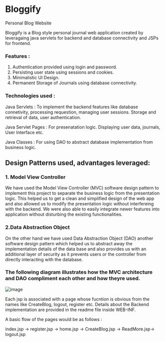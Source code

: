 # Bloggify
Personal Blog Website

Bloggify is a Blog style personal journal web application created by leveragaing java servlets for backend and database connectivity and JSPs for frontend. 

### Features : 

1. Authentication provided using login and password.
2. Persisting user state using sessions and cookies.
3. Minimalistic UI Design.
4. Permanent Storage of Journals using database connectivity.

### Technologies used : 

Java Servlets : To implement the backend features like database connetivity, processing requestion, managing user sessions. Storage and retrieval of data, user authentication. 

Java Servlet Pages : For presenatation logic. Displaying user data, journals, User Interface etc.

Java Classes : For using DAO to abstract database implementation from business logic. 

## Design Patterns used, advantages leveraged: 

### 1. Model View Controller
We have used the Model View Controller (MVC) software design pattern to implement this project to separate the business logic from the presentation logic. This helped us to get a clean and simplified design of the web app and also allowed us to modify the presentation logic without interfereing with the backend. We were also able to easily integrate newer features into application without disturbing the existing functionalities.


### 2.Data Abstraction Object
On the other hand we have used Data Abstraction Object (DAO) another software design pattern which helped us to abstract away the implementation details of the data base and also provides us with an additional layer of security as it prevents users or the controller from directly interacting with the database. 

### The following diagram illustrates how the MVC architecture and DAO compliment each other and how theyre used. 
![image](https://github.com/user-attachments/assets/26b74852-4182-41f4-b63c-c1e1fbac6bc9)

Each jsp is associated with a page whose fucntion is obvious from the names like CreateBlog, logout, register etc. Details about the Backend implementation are provided in the readme file inside WEB-INF.

A basic flow of the pages would be as follows : 

index.jsp -> register.jsp -> home.jsp -> CreateBlog.jsp -> ReadMore.jsp-> logout.jsp


